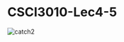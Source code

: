 # CSCI3010-Lec4-5

![catch2](https://github.com/brho7443/CSCI3010-Lec4-5/blob/main/.github/workflows/c-cpp.yml/badge.svg)
